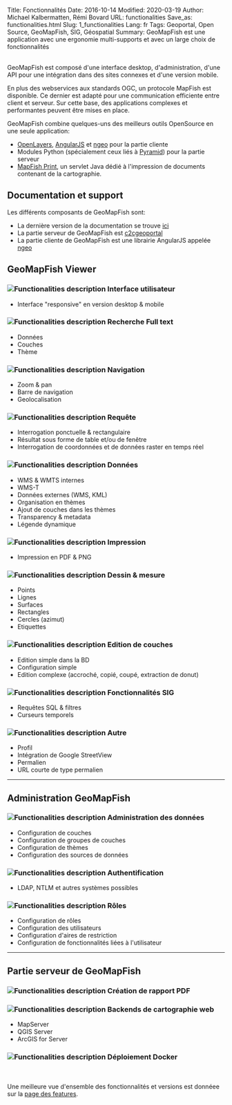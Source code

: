 Title: Fonctionnalités
Date: 2016-10-14
Modified: 2020-03-19
Author: Michael Kalbermatten, Rémi Bovard
URL: functionalities
Save_as: functionalities.html
Slug: 1_functionalities
Lang: fr
Tags: Geoportal, Open Source, GeoMapFish, SIG, Géospatial
Summary: GeoMapFish est une application avec une ergonomie multi-supports et avec un large choix de fonctionnalités 


<br />
GeoMapFish est composé d'une interface desktop, d'administration, d'une API pour une intégration
dans des sites connexes et d'une version mobile.

En plus des webservices aux standards OGC, un protocole MapFish est disponible. Ce dernier
est adapté pour une communication efficiente entre client et serveur. Sur cette base, des applications
complexes et performantes peuvent être mises en place.

GeoMapFish combine quelques-uns des meilleurs outils OpenSource en une seule application:

* [OpenLayers](https://openlayers.org/), [AngularJS](https://angularjs.org/) et [ngeo](https://camptocamp.github.io/ngeo/master/apidoc/) pour la partie cliente
* Modules Python (spécialement ceux liés à [Pyramid](https://trypyramid.com/)) pour la partie serveur
* [MapFish Print](https://mapfish.github.io/mapfish-print-doc/), un servlet Java dédié à l'impression de documents contenant de la cartographie.

## Documentation et support

Les différents composants de GeoMapFish sont:

* La dernière version de la documentation se trouve [ici](https://camptocamp.github.io/c2cgeoportal/master/)
* La partie serveur de GeoMapFish est [c2cgeoportal](https://github.com/camptocamp/c2cgeoportal/) 
* La partie cliente de GeoMapFish est une librairie AngularJS appelée [ngeo](https://github.com/camptocamp/ngeo/)

## GeoMapFish Viewer

### ![Functionalities description]({filename}/images/1_1_responsive.png) Interface utilisateur

* Interface "responsive" en version desktop & mobile

### ![Functionalities description]({filename}/images/1_2_search.png) Recherche Full text

* Données
* Couches
* Thème

### ![Functionalities description]({filename}/images/1_3_navigation.png) Navigation

* Zoom & pan
* Barre de navigation
* Geolocalisation

### ![Functionalities description]({filename}/images/1_4_query.png) Requête

* Interrogation ponctuelle & rectangulaire
* Résultat sous forme de table et/ou de fenêtre
* Interrogation de coordonnées et de données raster en temps réel

### ![Functionalities description]({filename}/images/1_5_data.png) Données

* WMS & WMTS internes
* WMS-T
* Données externes (WMS, KML)
* Organisation en thèmes
* Ajout de couches dans les thèmes
* Transparency & metadata
* Légende dynamique

### ![Functionalities description]({filename}/images/1_6_print.png) Impression

* Impression en PDF & PNG

### ![Functionalities description]({filename}/images/1_7_drawing.png) Dessin & mesure

* Points
* Lignes
* Surfaces
* Rectangles
* Cercles (azimut)
* Etiquettes

### ![Functionalities description]({filename}/images/1_8_layer_editing.png) Edition de couches

* Edition simple dans la BD
* Configuration simple
* Edition complexe (accroché, copié, coupé, extraction de donut)

### ![Functionalities description]({filename}/images/1_9_gis.png) Fonctionnalités SIG

* Requêtes SQL & filtres
* Curseurs temporels

### ![Functionalities description]({filename}/images/1_10_misc.png) Autre

* Profil
* Intégration de Google StreetView
* Permalien
* URL courte de type permalien

---

## Administration GeoMapFish

### ![Functionalities description]({filename}/images/2_1_configuration.png) Administration des données

* Configuration de couches
* Configuration de groupes de couches
* Configuration de thèmes
* Configuration des sources de données

### ![Functionalities description]({filename}/images/2_2_authentication.png) Authentification

* LDAP, NTLM et autres systèmes possibles

### ![Functionalities description]({filename}/images/2_3_roles.png) Rôles

* Configuration de rôles
* Configuration des utilisateurs
* Configuration d'aires de restriction
* Configuration de fonctionnalités liées à l'utilisateur

---

## Partie serveur de GeoMapFish

### ![Functionalities description]({filename}/images/3_1_pdf.png) Création de rapport PDF

### ![Functionalities description]({filename}/images/3_2_webmapping.png) Backends de cartographie web

* MapServer
* QGIS Server
* ArcGIS for Server

### ![Functionalities description]({filename}/images/3_3_docker.png) Déploiement Docker

<br /><br />
Une meilleure vue d'ensemble des fonctionnalités et versions est donnéee sur la [page des features](https://github.com/camptocamp/ngeo/blob/master/docs/features.md).
